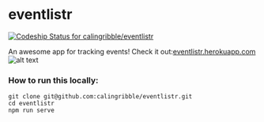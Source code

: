 eventlistr
==========
[ ![Codeship Status for
calingribble/eventlistr](https://codeship.com/projects/7eb846a0-f9af-0132-6080-228d89dce612/status?branch=master)](https://codeship.com/projects/86853)

An awesome app for tracking events!
Check it out:[eventlistr.herokuapp.com](http://eventlistr.herokuapp.com/)
![alt text](http://eventlistr.herokuapp.com/images/eventlistr-screenshot.png "eventlistr screenshot")

### How to run this locally:

```
git clone git@github.com:calingribble/eventlistr.git
cd eventlistr
npm run serve
```

